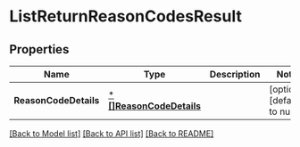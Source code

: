# ListReturnReasonCodesResult

## Properties
Name | Type | Description | Notes
------------ | ------------- | ------------- | -------------
**ReasonCodeDetails** | [***[]ReasonCodeDetails**](array.md) |  | [optional] [default to null]

[[Back to Model list]](../README.md#documentation-for-models) [[Back to API list]](../README.md#documentation-for-api-endpoints) [[Back to README]](../README.md)

